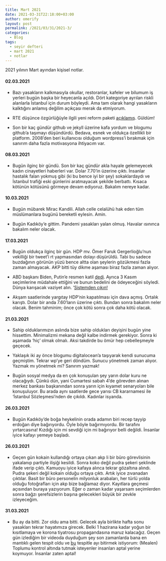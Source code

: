 ```yaml
---
title: Mart 2021
date: 2021-03-31T22:18:00+03:00
author: omerify
layout: post
permalink: /2021/03/31/2021-3/
categories:
  - Blog
tags:
  - seyir defteri
  - mart 2021
  - notlar
---
```


2021 yılının Mart ayından kişisel notlar.

#### 02.03.2021

  * Bazı yasakların kalkmasıyla okullar, restoranlar, kafeler ve bilumum iş yerleri bugün başka bir heyecanla açıldı. Dört kategoriye ayrılan riskli alanlarla İstanbul için durum böyleydi. Ama tam olarak hangi yasakların kalktığını anlamış değilim açıkçası merak da etmiyorum.

  * RTE düşünce özgürlüğüyle ilgili yeni reform paketi <a href="https://www.ntv.com.tr/turkiye/insan-haklari-eylem-plani-aciklaniyor,CZc9Us9AakGtDdf2gPJfXw" target="_blank" rel="noreferrer noopener nofollow">açıklamış</a>. Güldüm!

  * Son bir kaç gündür github ve jekyll üzerine kafa yordum ve blogumu github&#8217;a taşımayı düşündürdü. Bedava, esnek ve oldukça özellikli bir platform. 2008&#8217;den beri kullanıcısı olduğum wordpress&#8217;i bırakmak için sanırım daha fazla motivasyona ihtiyacım var.

#### 08.03.2021

  * Bugün ilginç bir gündü. Son bir kaç gündür akla hayale gelemeyecek kadın cinayetleri haberleri var. Dolar 7.70&#8217;in üzerine çıktı. İnsanlar hastalık falan yokmuş gibi (ki bu bence iyi bir şey) sokaklardaydı ve İstanbul trafiği eski günlerini aratmayacak şekilde berbattı. Kısaca kötünün kötüsünü görmeye devam ediyoruz. Bakalım nereye kadar.

#### 10.03.2021

  * Bugün mübarek Mirac Kandili. Allah celle celalühü hak eden tüm müslümanlara bugünü bereketli eylesin. Amin.

  * Bugün Kadıköy&#8217;e gittim. Pandemi yasakları yalan olmuş. Havalar ısınınca bakalım neler olacak.

#### 17.03.2021

  * Bugün oldukça ilginç bir gün. HDP mv. Ömer Faruk Gergerlioğlu&#8217;nun vekilliği bir tweet&#8217;i rt yapmasından dolayı düşürüldü. Tabi bu sadece buzdağının görünün yüzü bence altta olan şeylerin gözükmesi fazla zaman almayacak. AKP bitti tüy dikme aşaması biraz fazla zaman alıyor.

  * ABD başkanı Biden, Putin&#8217;e resmen katil <a rel="noreferrer noopener nofollow" href="https://www.dw.com/tr/bidena-g%C3%B6re-putin-bir-katil/a-56901417" target="_blank">dedi</a>. Ayrıca 3 Kasım seçimlerine müdahale ettiğini ve bunun bedelini de ödeyeceğini söyledi. Dünya karışacak vaziyet alın. &#8216;<a rel="noreferrer noopener nofollow" href="https://www.youtube.com/watch?v=beuE-AGkmFE" target="_blank">Sistemden çıkın!</a>

  * Akşam saatlerinde yargıtay HDP&#8217;nin kapatılması için dava açmış. Ortalık karıştı. Dolar bir anda 7.60&#8217;ların üzerine çıktı. Bundan sonra bakalım neler olacak. Benim tahminim; önce çok kötü sonra çok daha kötü olacak.

#### 21.03.2021

  * Sahip olduklarımızın aslında bize sahip oldukları deyişini bugün yine hissettim. Minimalizmi mekana değil kalbe indirmek gerekiyor. Sonra ki aşamada &#8216;hiç&#8217; olmak olmalı. Aksi takdirde bu ömür hep cebelleşmeyle geçecek.

  * Yaklaşık iki ay önce blogumu digitalocean&#8217;a taşıyarak kendi sunucuma geçmiştim. Tekrar wp&#8217;ye geri döndüm. Sunucu yönetmek zaman alıyor. Yazmak mı yönetmek mi? Sanırım yazmak!

  * Bugün sosyal medya da en çok konuşulan şey yarın dolar kuru ne olacağıydı. Çünkü dün, yani Cumartesi sabah 4&#8217;de görevden alınan merkez bankası başkanından sonra yarın için kıyamet senaryoları bile konuşuluyor. Bu arada aynı saatlerde gece yarısı CB kararnamesi ile &#8216;İstanbul Sözleşmesi&#8217;nden de çıkıldı. Kadınlar isyanda. 

#### 26.03.2021

  * Bugün Kadıköy&#8217;de boğa heykelinin orada adamın biri recep tayyip erdoğan diye bağırıyordu. Öyle böyle bağırmıyordu. Bir tarafını yırtarcasına! Kızdığı için mi sevdiği için mi bağırıyor belli değildi. İnsanlar iyice kafayı yemeye başladı.

#### 26.03.2021

  * Geçen gün kokain kullandığı ortaya çıkan akp li bir büro görevlisinin yakalanıp partiyle ilişiği kesildi. Sonra koko değil pudra şekeri şeklinde ifade verip çıktı. Kamuoyu iyice kafaya alınca tekrar gözaltına alındı. Pudra şekeri değil kokain olduğu ortaya çıktı. Artık iyice zıvanadan çıktılar. Basit bir büro personelin milyonluk arabaları, her türlü yolda olduğu fotoğrafları için akp bize bağlamaz diyor. Kayıtlara geçmesi açısından buraya yazıyorum. Eğer o zaman kadar yaşarsam seçimlerden sonra bağzı şerefsizlerin başına gelecekleri büyük bir zevkle izleyeceğim.

#### 31.03.2021

  * Bu ay da bitti. Zor oldu ama bitti. Gelecek ayla birlikte hafta sonu yasakları tekrar hayatımıza girecek. Belki 1 hazirana kadar yoğun bir kısıtlamaya ve korona tiyatrosu propagandasına maruz kalacağız. Geçen gün izlediğim bir videoda duyduğum şey son zamanlarda bana en mantıklı gelen tespit oldu ve <a href="https://youtu.be/tYNq6vobyYI?t=4234" target="_blank" rel="noreferrer noopener nofollow">bu</a> tespitle ayı bitirmek istiyorum: (Mealen) Toplumu kontrol altında tutmak isteyenler insanları aptal yerine koymuyor. İnsanlar zaten aptal!